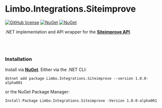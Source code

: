 # Limbo.Integrations.Siteimprove

[![GitHub license](https://img.shields.io/badge/license-MIT-blue.svg)](https://github.com/limbo-works/Limbo.Integrations.Siteimprove/blob/v1/main/LICENSE.md)
[![NuGet](https://img.shields.io/nuget/v/Limbo.Integrations.Siteimprove.svg)](https://www.nuget.org/packages/Limbo.Integrations.Siteimprove)
[![NuGet](https://img.shields.io/nuget/dt/Limbo.Integrations.Siteimprove.svg)](https://www.nuget.org/packages/Limbo.Integrations.Siteimprove)

.NET implementation and API wrapper for the [**Siteimprove API**](https://api.siteimprove.com/v2/documentation).




<br /><br />

### Installation

Install via [**NuGet**](https://www.nuget.org/packages/Limbo.Integrations.Siteimprove/1.0.0-alpha001). Either via the .NET CLI:

```
dotnet add package Limbo.Integrations.Siteimprove --version 1.0.0-alpha001
```

or the NuGet Package Manager:

```
Install-Package Limbo.Integrations.Siteimprove -Version 1.0.0-alpha001
```
